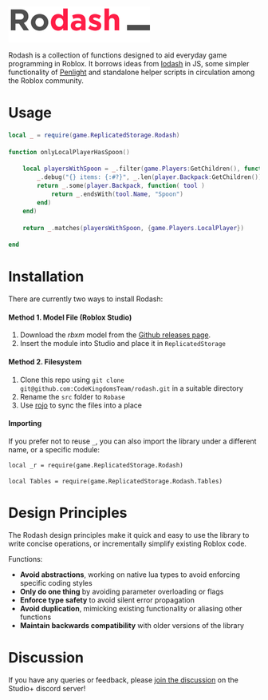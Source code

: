 ![logo](logo.png)

Rodash is a collection of functions designed to aid everyday game programming in Roblox. It borrows ideas from [lodash](https://lodash.com) in JS, some simpler functionality of [Penlight](https://github.com/stevedonovan/Penlight) and standalone helper scripts in circulation among the Roblox community.

# Usage

```lua
local _ = require(game.ReplicatedStorage.Rodash)

function onlyLocalPlayerHasSpoon()

	local playersWithSpoon = _.filter(game.Players:GetChildren(), function( player )
		_.debug("{} items: {:#?}", _.len(player.Backpack:GetChildren()), player.Backpack)
		return _.some(player.Backpack, function( tool )
			return _.endsWith(tool.Name, "Spoon")
		end)
	end)

	return _.matches(playersWithSpoon, {game.Players.LocalPlayer})

end
```

# Installation

There are currently two ways to install Rodash:

#### **Method 1. Model File (Roblox Studio)**

1. Download the _rbxm_ model from the [Github releases page](https://github.com/CodeKingdomsTeam/rodash/releases).
1. Insert the module into Studio and place it in `ReplicatedStorage`

#### **Method 2. Filesystem**

1. Clone this repo using `git clone git@github.com:CodeKingdomsTeam/rodash.git` in a suitable directory
1. Rename the `src` folder to `Robase`
1. Use [rojo](https://github.com/LPGhatguy/rojo) to sync the files into a place

#### Importing

If you prefer not to reuse `_`, you can also import the library under a different name, or a specific module:

```
local _r = require(game.ReplicatedStorage.Rodash)

local Tables = require(game.ReplicatedStorage.Rodash.Tables)
```

# Design Principles

The Rodash design principles make it quick and easy to use the library to write concise operations, or incrementally simplify existing Roblox code.

Functions:

- **Avoid abstractions**, working on native lua types to avoid enforcing specific coding styles
- **Only do one thing** by avoiding parameter overloading or flags
- **Enforce type safety** to avoid silent error propagation
- **Avoid duplication**, mimicking existing functionality or aliasing other functions
- **Maintain backwards compatibility** with older versions of the library

# Discussion

If you have any queries or feedback, please [join the discussion](https://discord.gg/PyaNeN5) on the Studio+ discord server!
